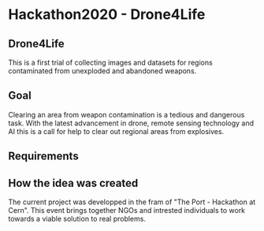 # Hackathon2020 - Drone4Life

## Drone4Life

This is a first trial of collecting images and datasets for regions contaminated from unexploded and abandoned weapons.

## Goal 
Clearing an area from weapon contamination is a tedious and dangerous task.
With the latest advancement in drone, remote sensing technology and AI this is a call for help to clear out regional areas from explosives.

## Requirements


## How the idea was created
The current project was developped in the fram of "The Port - Hackathon at Cern". This event brings together NGOs and intrested individuals to work
towards a viable solution to real problems.